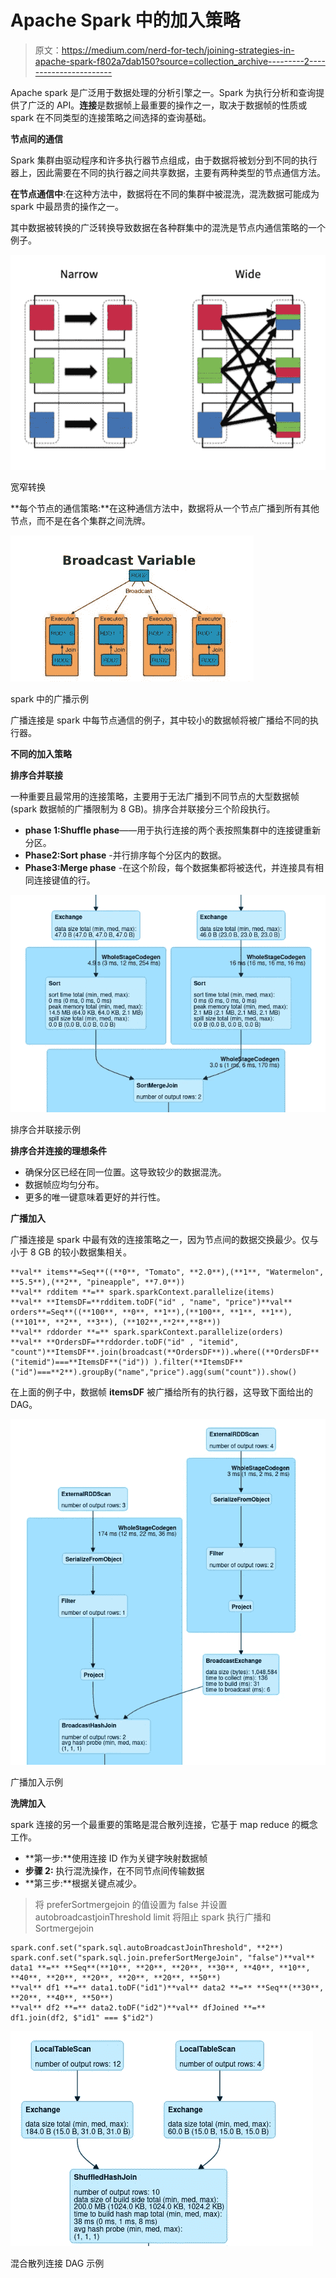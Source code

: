 # Apache Spark 中的加入策略

> 原文：<https://medium.com/nerd-for-tech/joining-strategies-in-apache-spark-f802a7dab150?source=collection_archive---------2----------------------->

Apache spark 是广泛用于数据处理的分析引擎之一。Spark 为执行分析和查询提供了广泛的 API。**连接**是数据帧上最重要的操作之一，取决于数据帧的性质或 spark 在不同类型的连接策略之间选择的查询基础。

**节点间的通信**

Spark 集群由驱动程序和许多执行器节点组成，由于数据将被划分到不同的执行器上，因此需要在不同的执行器之间共享数据，主要有两种类型的节点通信方法。

**在节点通信中**:在这种方法中，数据将在不同的集群中被混洗，混洗数据可能成为 spark 中最昂贵的操作之一。

其中数据被转换的广泛转换导致数据在各种群集中的混洗是节点内通信策略的一个例子。

![](img/89b0dc60534981bb4d0967ace4245a00.png)

宽窄转换

**每个节点的通信策略:**在这种通信方法中，数据将从一个节点广播到所有其他节点，而不是在各个集群之间洗牌。

![](img/928ba0c1f6d8acbb08e4465977aceec7.png)

spark 中的广播示例

广播连接是 spark 中每节点通信的例子，其中较小的数据帧将被广播给不同的执行器。

**不同的加入策略**

**排序合并联接**

一种重要且最常用的连接策略，主要用于无法广播到不同节点的大型数据帧(spark 数据帧的广播限制为 8 GB)。排序合并联接分三个阶段执行。

*   **phase 1:Shuffle phase**——用于执行连接的两个表按照集群中的连接键重新分区。
*   **Phase2:Sort phase** -并行排序每个分区内的数据。
*   **Phase3:Merge phase** -在这个阶段，每个数据集都将被迭代，并连接具有相同连接键值的行。​

![](img/a9315c0350dec59f87cf9f3f779c5234.png)

排序合并联接示例

**排序合并连接的理想条件**

*   确保分区已经在同一位置。这导致较少的数据混洗。
*   数据帧应均匀分布。
*   更多的唯一键意味着更好的并行性。

**广播加入**

广播连接是 spark 中最有效的连接策略之一，因为节点间的数据交换最少。仅与小于 8 GB 的较小数据集相关。

```
**val** items**=Seq**((**0**, "Tomato", **2.0**),(**1**, "Watermelon", **5.5**),(**2**, "pineapple", **7.0**))
**val** rdditem **=** spark.sparkContext.parallelize(items)
**val** **ItemsDF=**rdditem.toDF("id" , "name", "price")**val** orders**=Seq**((**100**, **0**, **1**),(**100**, **1**, **1**), (**101**, **2**, **3**), (**102**,**2**,**8**))
**val** rddorder **=** spark.sparkContext.parallelize(orders)
**val** **OrdersDF=**rddorder.toDF("id" , "itemid", "count")**ItemsDF**.join(broadcast(**OrdersDF**)).where((**OrdersDF**("itemid")===**ItemsDF**("id")) ).filter(**ItemsDF**("id")===**2**).groupBy("name","price").agg(sum("count")).show()
```

在上面的例子中，数据帧 **itemsDF** 被广播给所有的执行器，这导致下面给出的 DAG。

![](img/690dbff1c8c104f5155f71dd2a6d2a4c.png)

广播加入示例

**洗牌加入**

spark 连接的另一个最重要的策略是混合散列连接，它基于 map reduce 的概念工作。

*   **第一步:**使用连接 ID 作为关键字映射数据帧
*   **步骤 2:** 执行混洗操作，在不同节点间传输数据
*   **第三步:**根据关键点减少。

> 将 preferSortmergejoin 的值设置为 false 并设置 autobroadcastjoinThreshold limit 将阻止 spark 执行广播和 Sortmergejoin

```
spark.conf.set("spark.sql.autoBroadcastJoinThreshold", **2**)
spark.conf.set("spark.sql.join.preferSortMergeJoin", "false")**val** data1 **=** **Seq**(**10**, **20**, **20**, **30**, **40**, **10**, **40**, **20**, **20**, **20**, **20**, **50**)
**val** df1 **=** data1.toDF("id1")**val** data2 **=** **Seq**(**30**, **20**, **40**, **50**)
**val** df2 **=** data2.toDF("id2")**val** dfJoined **=** df1.join(df2, $"id1" === $"id2")
```

![](img/78ef387e2821d52b0eea13bedd2854aa.png)

混合散列连接 DAG 示例